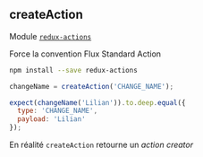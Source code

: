 ## createAction

Module [``redux-actions``](https://github.com/acdlite/redux-actions)

Force la convention Flux Standard Action

```sh
npm install --save redux-actions
```

```js
changeName = createAction('CHANGE_NAME');

expect(changeName('Lilian')).to.deep.equal({
  type: 'CHANGE_NAME',
  payload: 'Lilian'
});
```

En réalité ``createAction`` retourne un *action creator*
